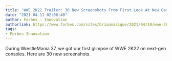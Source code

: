 ```yaml
---
title: 'WWE 2K22 Trailer: 30 New Screenshots From First Look At New Game'
date: "2021-04-11 02:06:40"
author: Forbes - Innovation
authorlink: https://www.forbes.com/sites/brianmazique/2021/04/10/wwe-2k22-trailer-30-new-screenshots-from-first-look-at-next-gen/
tags:
- Forbes-Innovation
---
```

During WrestleMania 37, we got our first glimpse of WWE 2K22 on next-gen consoles. Here are 30 new screenshots.